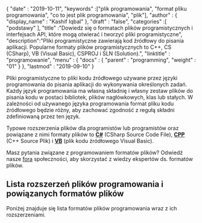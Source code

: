 {
  "date" : "2019-10-11",
  "keywords" :["plik programowania", "format pliku programowania", "co to jest plik programowania", "plik"],
  "author" : {
    "display_name" : "Kashif Iqbal"
},
  "draft" : "false",
  "categories" :[ "podstawy" ],
  "title" :"Dowiedz się o formatach plików programistycznych i interfejsach API, które mogą otwierać i tworzyć pliki programistyczne",
  "description":"Pliki programistyczne zawierają kod źródłowy do pisania aplikacji. Popularne formaty plików programistycznych to C++, CS (CSharp), VB (Visual Basic), CSPROJ i SLN (Solution).",
  "linktitle" : "programowanie",
  "menu" : {
    "docs" : {
      "parent" : "programming",
      "weight" : "01"
}
},
  "lastmod" : "2019-09-10"
}

Pliki programistyczne to pliki kodu źródłowego używane przez języki programowania do pisania aplikacji do wykonywania określonych zadań. Każdy język programowania ma własną składnię i własny zestaw plików do pisania kodu w postaci bibliotek, plików nagłówkowych, klas lub stałych. W zależności od używanego języka programowania format pliku kodu źródłowego będzie różny, aby zachować zgodność z regułą składni zdefiniowaną przez ten język.

Typowe rozszerzenia plików dla programistów lub programistów oraz powiązane z nimi formaty plików to **[C#](/pl/programming/cs/)** (CSharp Source Code File), **[CPP](/pl/programming/cpp/)** (C++ Source Plik) i **[VB](/pl/programming/vb/)** (plik kodu źródłowego Visual Basic).

Masz pytania związane z programowaniem formatów plików? Odwiedź nasze [fora](https://forum.fileformat.com/c/programming/26) społeczności, aby skorzystać z wiedzy ekspertów ds. formatów plików.

## Lista rozszerzeń plików programowania i powiązanych formatów plików

Poniżej znajduje się lista formatów plików programowania wraz z ich rozszerzeniami.

